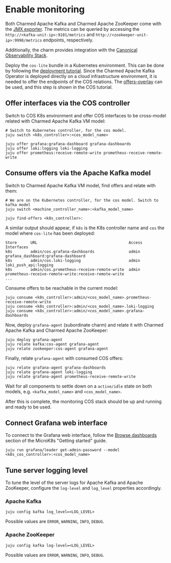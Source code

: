 # Enable monitoring

Both Charmed Apache Kafka and Charmed Apache ZooKeeper come with the [JMX exporter](https://github.com/prometheus/jmx_exporter/).
The metrics can be queried by accessing the `http://<kafka-unit-ip>:9101/metrics` and `http://<zookeeper-unit-ip>:9998/metrics` endpoints, respectively.

Additionally, the charm provides integration with the [Canonical Observability Stack](https://charmhub.io/topics/canonical-observability-stack).

Deploy the `cos-lite` bundle in a Kubernetes environment. This can be done by following the
[deployment tutorial](https://charmhub.io/topics/canonical-observability-stack/tutorials/install-microk8s).
Since the Charmed Apache Kafka Operator is deployed directly on a cloud infrastructure environment, it is 
needed to offer the endpoints of the COS relations. The [offers-overlay](https://github.com/canonical/cos-lite-bundle/blob/main/overlays/offers-overlay.yaml)
can be used, and this step is shown in the COS tutorial.

## Offer interfaces via the COS controller

Switch to COS K8s environment and offer COS interfaces to be cross-model related with Charmed Apache Kafka VM model:

```shell
# Switch to Kubernetes controller, for the cos model.
juju switch <k8s_controller>:<cos_model_name>

juju offer grafana:grafana-dashboard grafana-dashboards
juju offer loki:logging loki-logging
juju offer prometheus:receive-remote-write prometheus-receive-remote-write
```

## Consume offers via the Apache Kafka model

Switch to Charmed Apache Kafka VM model, find offers and relate with them:

```shell
# We are on the Kubernetes controller, for the cos model. Switch to kafka model
juju switch <machine_controller_name>:<kafka_model_name>

juju find-offers <k8s_controller>:
```

A similar output should appear, if `k8s` is the K8s controller name and `cos` the model where `cos-lite` has been deployed:

```shell
Store      URL                                        Access  Interfaces
k8s        admin/cos.grafana-dashboards               admin   grafana_dashboard:grafana-dashboard
k8s        admin/cos.loki-logging                     admin   loki_push_api:logging
k8s        admin/cos.prometheus-receive-remote-write  admin   prometheus-receive-remote-write:receive-remote-write
...
```

Consume offers to be reachable in the current model:

```shell
juju consume <k8s_controller>:admin/<cos_model_name>.prometheus-receive-remote-write
juju consume <k8s_controller>:admin/<cos_model_name>.loki-logging
juju consume <k8s_controller>:admin/<cos_model_name>.grafana-dashboards
```

Now, deploy `grafana-agent` (subordinate charm) and relate it with Charmed Apache Kafka and Charmed Apache ZooKeeper:

```shell
juju deploy grafana-agent
juju relate kafka:cos-agent grafana-agent
juju relate zookeeper:cos-agent grafana-agent
```

Finally, relate `grafana-agent` with consumed COS offers:

```
juju relate grafana-agent grafana-dashboards
juju relate grafana-agent loki-logging
juju relate grafana-agent prometheus-receive-remote-write
```

Wait for all components to settle down on a `active/idle` state on both 
models, e.g. `<kafka_model_name>` and `<cos_model_name>`.

After this is complete, the monitoring COS stack should be up and running and ready to be used. 

## Connect Grafana web interface

To connect to the Grafana web interface, follow the [Browse dashboards](https://charmhub.io/topics/canonical-observability-stack/tutorials/install-microk8s?_ga=2.201254254.1948444620.1704703837-757109492.1701777558#heading--browse-dashboards) section of the MicroK8s "Getting started" guide.

```shell
juju run grafana/leader get-admin-password --model <k8s_cos_controller>:<cos_model_name>
```

## Tune server logging level

To tune the level of the server logs for Apache Kafka and Apache ZooKeeper, configure the `log-level` and `log_level` properties accordingly.

### Apache Kafka 

```
juju config kafka log_level=<LOG_LEVEL>
```

Possible values are `ERROR`, `WARNING`, `INFO`, `DEBUG`.

### Apache ZooKeeper

```
juju config kafka log-level=<LOG_LEVEL>
```

Possible values are `ERROR`, `WARNING`, `INFO`, `DEBUG`.